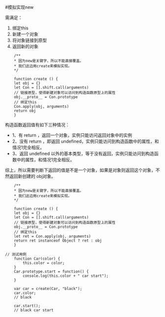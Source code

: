 #模拟实现new

需满足：

1.  绑定this
2.  新建一个对象
3.  将对象链接到原型
4.  返回新的对象

```
    /**
    * 因为new是关键字，所以不能直接覆盖。
    * 我们这边用create来模拟实现。
    */

    function create () {
    let obj = {}
    let Con = [].shift.call(arguments)
    // 链接原型，使得新建对象可以访问到构造函数原型上的属性
    obj.__proto__ = Con.prototype
    // 绑定this
    Con.apply(obj, arguments)
    return obj
    }
```
构造函数返回值有如下三种情况：

-   1、有 return ，返回一个对象，实例只能访问返回对象中的实例
-   2、没有 return ，即返回 undefined，实例只能访问到构造函数中的属性，和情况1完全相反。
-   3、返回 undefined 以外的基本类型，等于没有返回，实例只能访问到构造函数中的属性，和情况1完全相反。

综上，所以需要判断下返回的值是不是一个对象，如果是对象则返回这个对象，不然返回新创建的 obj对象。
```
    /**
    * 因为new是关键字，所以不能直接覆盖。
    * 我们这边用create来模拟实现。
    */

    function create () {
    let obj = {}
    let Con = [].shift.call(arguments)
    // 链接原型，使得新建对象可以访问到构造函数原型上的属性
    obj.__proto__ = Con.prototype
    // 绑定this
    let ret = Con.apply(obj, arguments)
    return ret instanceof Object ? ret : obj
    }
```
```
// 测试用例
    function Car(color) {
        this.color = color;
    }
    Car.prototype.start = function() {
        console.log(this.color + " car start");
    }

    var car = create(Car, "black");
    car.color;
    // black

    car.start();
    // black car start
```
